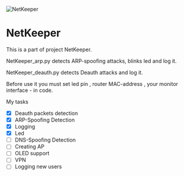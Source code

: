 ![NetKeeper](https://itdefence.pp.ua/logo_white.png)
# NetKeeper
This is a part of project NetKeeper.
<p>NetKeeper_arp.py detects ARP-spoofing attacks, blinks led and log it.
<p>NetKeeper_deauth.py detects Deauth attacks and log it.
<p>Before use it you must set led pin , router MAC-address , your monitor interface - in code.
<p>My tasks

- [x] Deauth packets detection
- [x] ARP-Spoofing Detection
- [x] Logging
- [x] Led
- [ ] DNS-Spoofing Detection
- [ ] Creating AP
- [ ] OLED support
- [ ] VPN
- [ ] Logging new users
